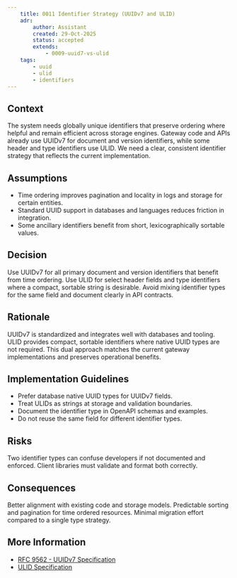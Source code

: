 ```yaml
---
    title: 0011 Identifier Strategy (UUIDv7 and ULID)
    adr:
        author: Assistant
        created: 29-Oct-2025
        status: accepted
        extends:
            - 0009-uuid7-vs-ulid
    tags:
        - uuid
        - ulid
        - identifiers
---
```


## Context

The system needs globally unique identifiers that preserve ordering where helpful and remain efficient across storage engines.
Gateway code and APIs already use UUIDv7 for document and version identifiers, while some header and type identifiers use ULID.
We need a clear, consistent identifier strategy that reflects the current implementation.

## Assumptions

* Time ordering improves pagination and locality in logs and storage for certain entities.
* Standard UUID support in databases and languages reduces friction in integration.
* Some ancillary identifiers benefit from short, lexicographically sortable values.

## Decision

Use UUIDv7 for all primary document and version identifiers that benefit from time ordering.
Use ULID for select header fields and type identifiers where a compact, sortable string is desirable.
Avoid mixing identifier types for the same field and document clearly in API contracts.

## Rationale

UUIDv7 is standardized and integrates well with databases and tooling.
ULID provides compact, sortable identifiers where native UUID types are not required.
This dual approach matches the current gateway implementations and preserves operational benefits.

## Implementation Guidelines

* Prefer database native UUID types for UUIDv7 fields.
* Treat ULIDs as strings at storage and validation boundaries.
* Document the identifier type in OpenAPI schemas and examples.
* Do not reuse the same field for different identifier types.

## Risks

Two identifier types can confuse developers if not documented and enforced.
Client libraries must validate and format both correctly.

## Consequences

Better alignment with existing code and storage models.
Predictable sorting and pagination for time ordered resources.
Minimal migration effort compared to a single type strategy.

## More Information

* [RFC 9562 - UUIDv7 Specification](https://datatracker.ietf.org/doc/rfc9562/)
* [ULID Specification](https://github.com/ulid/spec)
